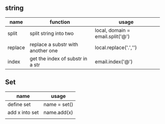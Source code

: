 ## string

| name    | function                          | usage                            |
| ------- | --------------------------------- | -------------------------------- |
| split   | split string into two             | local, domain = email.split('@') |
| replace | replace a substr with another one | local.replace('.','')            |
| index   | get the index of substr in a str  | email.index('@')                 |

## Set

| name           | usage        |
| -------------- | ------------ |
| define set     | name = set() |
| add x into set | name.add(x)  |
|                |              |


